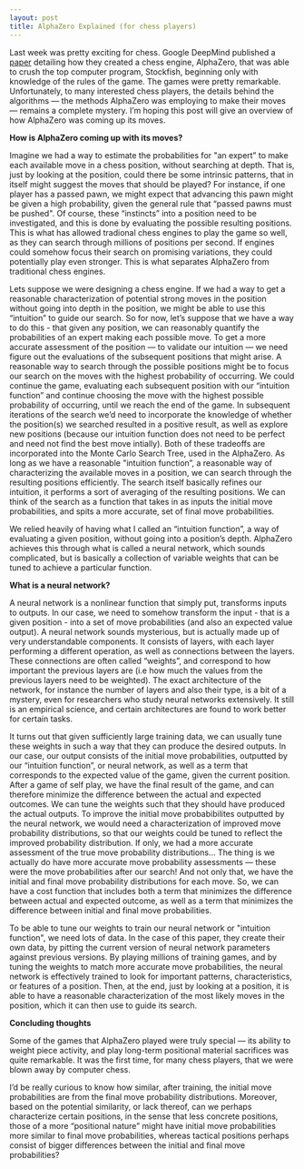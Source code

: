 ```yaml
---
layout: post
title: AlphaZero Explained (for chess players)
---
```


Last week was pretty exciting for chess. 
Google DeepMind published a [paper](https://arxiv.org/abs/1712.01815) detailing how they created a chess engine, AlphaZero, that was able to crush the top computer program, Stockfish, beginning only with knowledge of the rules of the game. 
The games were pretty remarkable.
Unfortunately, to many interested chess players, the details behind the algorithms — the methods AlphaZero was employing to make their moves — remains a complete mystery. 
I’m hoping this post will give an overview of how AlphaZero was coming up its moves. 

**How is AlphaZero coming up with its moves?**

Imagine we had a way to estimate the probabilities for "an expert” to make each available move in a chess position, without searching at depth. 
That is, just by looking at the position, could there be some intrinsic patterns, that in itself might suggest the moves that should be played? 
For instance, if one player has a passed pawn, we might expect that advancing this pawn might be given a high probability, given the general rule that “passed pawns must be pushed".
Of course, these “instincts” into a position need to be investigated, and this is done by evaluating the possible resulting positions. 
This is what has allowed tradional chess engines to play the game so well, as they can search through millions of positions per second. 
If engines could somehow focus their search on promising variations, they could potentially play even stronger. 
This is what separates AlphaZero from traditional chess engines.

Lets suppose we were designing a chess engine.
If we had a way to get a reasonable characterization of potential strong moves in the position without going into depth in the position, we might be able to use this “intuition” to guide our search. 
So for now, let’s suppose that we have a way to do this - that given any position, we can reasonably quantify the probabilities of an expert making each possible move. 
To get a more accurate assessment of the position — to validate our intuition — we need figure out the evaluations of the subsequent positions that might arise.
A reasonable way to search through the possible positions might be to focus our search on the moves with the highest probability of occurring. 
We could continue the game, evaluating each subsequent position with our “intuition function” and continue choosing the move with the highest possible probability of occurring, until we reach the end of the game.
In subsequent iterations of the search we’d need to incorporate the knowledge of whether the position(s) we searched resulted in a positive result, as well as explore new positions (because our intuition function does not need to be perfect and need not find the best move intially). 
Both of these tradeoffs are incorporated into the Monte Carlo Search Tree, used in the AlphaZero. 
As long as we have a reasonable "intuition function”, a reasonable way of characterizing the available moves in a position, we can search through the resulting positions efficiently. 
The search itself basically refines our intuition, it performs a sort of averaging of the resulting positions.
We can think of the search as a function that takes in as inputs the initial move probabilities, and spits a more accurate, set of final move probabilities.

We relied heavily of having what I called an “intuition function”, a way of evaluating a given position, without going into a position’s depth. 
AlphaZero achieves this through what is called a neural network, which sounds complicated, but is basically a collection of variable weights that can be tuned to achieve a particular function.

**What is a neural network?**

A neural network is a nonlinear function that simply put, transforms inputs to outputs. 
In our case, we need to somehow transform the input - that is a given position - into a set of move probabilities (and also an expected value output). 
A neural network sounds mysterious, but is actually made up of very understandable components. 
It consists of layers, with each layer performing a different operation, as well as connections between the layers. 
These connections are often called “weights”, and correspond to how important the previous layers are (i.e how much the values from the previous layers need to be weighted).
The exact architecture of the network, for instance the number of layers and also their type, is a bit of a mystery, even for researchers who study neural networks extensively. 
It still is an empirical science, and certain architectures are found to work better for certain tasks.

It turns out that given sufficiently large training data, we can usually tune these weights in such a way that they can produce the desired outputs.
In our case, our output consists of the initial move probabilities, outputted by our “intuition function”, or neural network, as well as a term that corresponds to the expected value of the game, given the current position.
After a game of self play, we have the final result of the game, and can therefore minimize the difference between the actual and expected outcomes. 
We can tune the weights such that they should have produced the actual outputs.
To improve the initial move probabibilites outputted by the neural network, we would need a characterization of improved move probability distributions, so that our weights could be tuned to reflect the improved probability distribution. 
If only, we had a more accurate assessment of the true move probability distributions… 
The thing is we actually do have more accurate move probability assessments — these were the move probabilities after our search! 
And not only that, we have the initial and final move probability distributions for each move.
So, we can have a cost function that includes both a term that minimizes the difference between actual and expected outcome, as well as a term that minimizes the difference between initial and final move probabilities. 

To be able to tune our weights to train our neural network or "intuition function", we need lots of data. 
In the case of this paper, they create their own data, by pitting the current version of neural network parameters against previous versions. 
By playing millions of training games, and by tuning the weights to match more accurate move probabilities, the neural network is effectively trained to look for important patterns, characteristics, or features of a position. 
Then, at the end, just by looking at a position, it is able to have a reasonable characterization of the most likely moves in the position, which it can then use to guide its search.

**Concluding thoughts**

Some of the games that AlphaZero played were truly special — its ability to weight piece activity, and play long-term positional material sacrifices was quite remarkable. 
It was the first time, for many chess players, that we were blown away by computer chess. 

I’d be really curious to know how similar, after training, the initial move probabilities are from the final move probability distributions. 
Moreover, based on the potential similarity, or lack thereof, can we perhaps characterize certain positions, in the sense that less concrete positions, those of a more “positional nature” might have initial move probabilities more similar to final move probabilities, whereas tactical positions perhaps consist of bigger differences between the initial and final move probabilities? 

